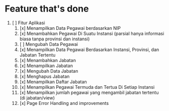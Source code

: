 Feature that's done
===================
1. [ ] Fitur Aplikasi
    1. [x] Menampilkan Data Pegawai berdasarkan NIP
    2. [x] Menambahkan Pegawai Di Suatu Instansi (parsial hanya informasi biasa tanpa provinsi dan instansi)
    3. [ ] Mengubah Data Pegawai
    4. [x] Menampilkan Data Pegawai Berdasarkan Instansi, Provinsi, dan Jabatan Tertentu
    5. [x] Menambahkan Jabatan
    6. [x] Menampilkan Jabatan
    7. [x] Mengubah Data Jabatan
    8. [x] Menghapus Jabatan
    9. [x] Menampilkan Daftar Jabatan
    10. [x] Menampilkan Pegawai Termuda dan Tertua Di Setiap Instansi
    11. [x] Menampilkan jumlah pegawai yang mengambil jabatan tertentu (di jabatan/view)
    12. [x] Page Error Handling and improvements